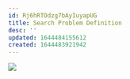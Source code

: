 ```yaml
---
id: Rj6hRTOdzg7bAyIuyapUG
title: Search Problem Definition
desc: ''
updated: 1644484155612
created: 1644483921942
---
```

![](/assets/images/2022-02-10-10-09-13.png)

